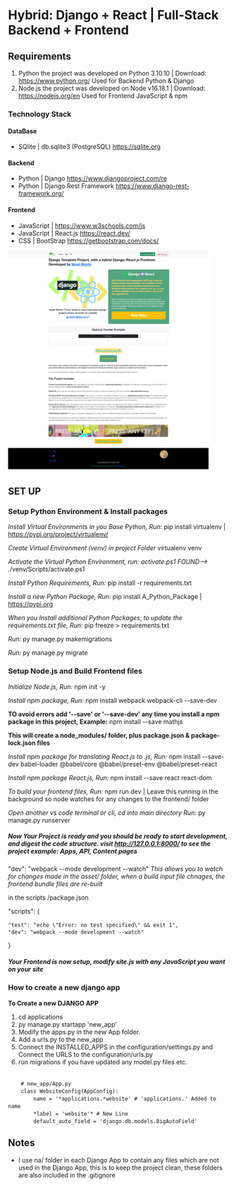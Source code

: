 # Hybrid: Django + React | Full-Stack Backend + Frontend


## Requirements
1. Python the project was developed on Python 3.10.10 | Download: https://www.python.org/ Used for Backend Python & Django
2. Node.js the project was developed on Node v16.18.1 | Download: https://nodejs.org/en Used for Frontend JavaScript & npm

### Technology Stack
#### DataBase
* SQlite | db.sqlite3 (PostgreSQL)  https://sqlite.org
#### Backend
* Python | Django   https://www.djangoproject.com/re
* Python | Django Rest Framework    https://www.django-rest-framework.org/
#### Frontend
* JavaScript | https://www.w3schools.com/js
* JavaScript | React.js https://react.dev/
* CSS | BootStrap https://getbootstrap.com/docs/

<img class="img-fluid" src="/static/images/screenshots/landing_page.png" style="height: 500px; width: auto;">

## SET UP


### Setup Python Environment & Install packages

*Install Virtual Environments in you Base Python, Run:*     pip install virtualenv | https://pypi.org/project/virtualenv/


*Create Virtual Environment (venv) in project Folder*    virtualenv venv


*Activate the Virtual Python Environment, run: activate.ps1 FOUND-->*   ./venv/Scripts/activate.ps1


*Install Python Requirements, Run:*     pip install -r requirements.txt


*Install a new Python Package, Run:*     pip install A_Python_Package | https://pypi.org


*When you Install additional Python Packages, to update the requirements.txt file, Run:*     pip freeze > requirements.txt

*Run:* py manage.py makemigrations

*Run:* py manage.py migrate



### Setup Node.js and Build Frontend files

*Initialize Node.js, Run:*      npm init -y

*Install npm package, Run:*      npm install webpack webpack-cli --save-dev

**TO avoid errors add '--save' or '--save-dev' any time you install a npm package in this project, Example:** npm install --save mathjs

**This will create a node_modules/ folder, plus package.json & package-lock.json files**

*Install npm package for translating React.js to .js, Run:* npm install --save-dev babel-loader @babel/core @babel/preset-env @babel/preset-react

*Install npm package React.js, Run:* npm install --save react react-dom

*To build your frontend files, Run:* npm run dev   |   Leave this running in the background so node watches for any changes to the frontend/ folder

*Open another vs code terminal or cli, cd into main directory Run:* py manage.py runserver

##### Now Your Project is ready and you should be ready to start development, and digest the code structure. visit http://127.0.0.1:8000/ to see the project example: Apps, API, Content pages


"dev": "webpack --mode development --watch"  *This allows you to watch for changes made in the asset/ folder, when a build input file chnages, the frontend bundle files are re-built*

in the scripts /package.json

"scripts": {

    "test": "echo \"Error: no test specified\" && exit 1",
    "dev": "webpack --mode development --watch"

}

##### Your Frontend is now setup, modify site.js with any JavaScript you want on your site


### How to create a new django app
**To Create a new DJANGO APP**
1. cd applications
2. py manage.py startapp 'new_app'
3. Modify the apps.py in the new App folder.
4. Add a urls.py to the new_app
5. Connect the INSTALLED_APPS in the configuration/settings.py and Connect the URLS to the configuration/urls.py
6. run migrations if you have updated any model.py files etc.


<code>
    # new_app/App.py
    class WebsiteConfig(AppConfig):
        name = '*applications.*website' # 'applications.' Added to name
        *label = 'website'* # New Line
        default_auto_field = 'django.db.models.BigAutoField'
</code>


## Notes
* I use na/ folder in each Django App to contain any files which are not used in the Django App, this is to keep the project clean, these folders are also included in the .gitignore

